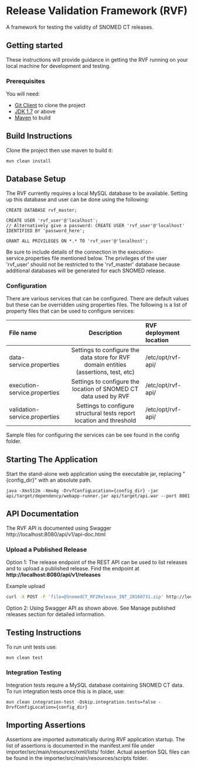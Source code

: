 Release Validation Framework (RVF)
====================================
A framework for testing the validity of SNOMED CT releases.

Getting started
---------------
These instructions will provide guidance in getting the RVF running on your local machine for development and testing.

### Prerequisites
You will need:
- [Git Client](https://git-scm.com/) to clone the project
- [JDK 1.7](http://www.oracle.com/technetwork/java/javase/downloads) or above 
- [Maven](https://maven.apache.org/) to build


Build Instructions
------------------
Clone the project then use maven to build it:
```
mvn clean install
```

Database Setup
------------------
The RVF currently requires a local MySQL database to be available.
Setting up this database and user can be done using the following:
```
CREATE DATABASE rvf_master;

CREATE USER 'rvf_user'@'localhost';
// Alternatively give a password: CREATE USER 'rvf_user'@'localhost' IDENTIFIED BY 'password_here';

GRANT ALL PRIVILEGES ON *.* TO 'rvf_user'@'localhost';
```
Be sure to include details of the connection in the execution-service.properties file mentioned below.
The privileges of the user 'rvf_user' should not be restricted to the 'rvf_master' database because additional databases will be generated for each SNOMED release.

### Configuration
There are various services that can be configured. There are default values but these can be overridden using properties files.
The following is a list of property files that can be used to configure services:

|File name | Description | RVF deployment location |
|:------------- |:-------------:|:-----|
data-service.properties | Settings to configure the data store for RVF domain entities (assertions, test, etc) | /etc/opt/rvf-api/ |
execution-service.properties | Settings to configure the location of SNOMED CT data used by RVF | /etc/opt/rvf-api/ |
validation-service.properties | Settings to configure structural tests report location and threshold |  /etc/opt/rvf-api/ |

Sample files for configuring the services can be see found in the config folder.

Starting The Application
------------------
Start the stand-alone web application using the executable jar, replacing "{config_dir}" with an absolute path.

`java -Xms512m -Xmx4g -DrvfConfigLocation={config_dir} -jar api/target/dependency/webapp-runner.jar api/target/api.war --port 8081`

API Documentation
--------------------
The RVF API is documented using Swagger http://localhost:8080/api/v1/api-doc.html

### Upload a Published Release
Option 1:
The release endpoint of the REST API can be used to list releases and to upload a published release.
Find the endpoint at **http://localhost:8080/api/v1/releases**

Example upload
```bash
curl -X POST -F 'file=@SnomedCT_RF2Release_INT_20160731.zip' http://localhost:8080/api/v1/releases/int/20160731
```
Option 2: Using Swagger API as shown above. See Manage published releases section for detailed information.

Testing Instructions
--------------------
To run unit tests use: 
```
mvn clean test
```

### Integration Testing
Integration tests require a MySQL database containing SNOMED CT data. To run integration tests once this is in place, use: 
```
mvn clean integration-test -Dskip.integration.tests=false -DrvfConfigLocation={config_dir}

```

Importing Assertions
--------------------
Assertions are imported automatically during RVF application startup. The list of assertions is documented in the manifest.xml file under importer/src/main/resources/xml/lists/ folder. Actual assertion SQL files can be found in the importer/src/main/resources/scripts folder.

